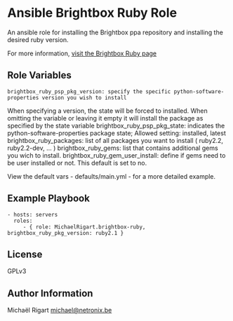 Ansible Brightbox Ruby Role
===========================

An ansible role for installing the Brightbox ppa repository and installing the desired ruby version.
 
For more information, [visit the Brightbox Ruby page](http://brightbox.com/docs/ruby/ubuntu/)

Role Variables
--------------

    brightbox_ruby_psp_pkg_version: specify the specific python-software-properties version you wish to install
When specifying a version, the state will be forced to installed. When omitting the variable or leaving it empty
it will install the package as specified by the state variable
    brightbox_ruby_psp_pkg_state: indicates the python-software-properties package state; Allowed setting: installed, latest
    brightbox_ruby_packages: list of all packages you want to install ( ruby2.2, ruby2.2-dev, ... )
    brightbox_ruby_gems: list that contains additional gems you wich to install.
    brightbox_ruby_gem_user_install: define if gems need to be user installed or not. This default is set to no.

View the default vars - defaults/main.yml - for a more detailed example.

Example Playbook
----------------

    - hosts: servers
      roles:
         - { role: MichaelRigart.brightbox-ruby, brightbox_ruby_pkg_version: ruby2.1 }

License
-------

GPLv3

Author Information
------------------

Michaël Rigart <michael@netronix.be>